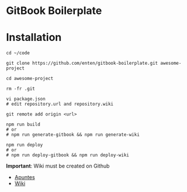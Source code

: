 # GitBook Boilerplate

# Installation

```shell
cd ~/code

git clone https://github.com/enten/gitbook-boilerplate.git awesome-project

cd awesome-project

rm -fr .git

vi package.json
# edit repository.url and repository.wiki

git remote add origin <url>

npm run build
# or
# npm run generate-gitbook && npm run generate-wiki

npm run deploy
# or
# npm run deploy-gitbook && npm run deploy-wiki
```
__Important__: Wiki must be created on Github

* [Apuntes](https://crguezl.github.io/ull-esit-1617)
* [Wiki](https://github.com/crguezl/ull-esit-1617/wiki)
